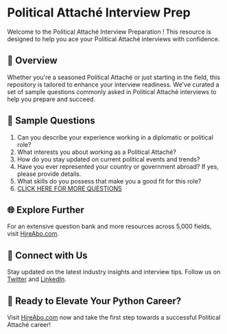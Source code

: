 # Political Attaché Interview Prep

Welcome to the Political Attaché Interview Preparation ! This resource is designed to help you ace your Political Attaché interviews with confidence.

## 🚀 Overview

Whether you're a seasoned Political Attaché or just starting in the field, this repository is tailored to enhance your interview readiness. We've curated a set of sample questions commonly asked in Political Attaché interviews to help you prepare and succeed.

## 📝 Sample Questions

1. Can you describe your experience working in a diplomatic or political role?
2. What interests you about working as a Political Attaché?
3. How do you stay updated on current political events and trends?
4. Have you ever represented your country or government abroad? If yes, please provide details.
5. What skills do you possess that make you a good fit for this role?
6. [CLICK HERE FOR MORE QUESTIONS](https://hireabo.com/job/17_1_8/Political%20Attach)

## 🌐 Explore Further

For an extensive question bank and more resources across 5,000 fields, visit [HireAbo.com](https://www.hireabo.com).

## 📱 Connect with Us

Stay updated on the latest industry insights and interview tips. Follow us on [Twitter](https://twitter.com/hireabo) and [LinkedIn](https://www.linkedin.com/in/hire-abo-3609972a8/).

## 🚀 Ready to Elevate Your Python Career?

Visit [HireAbo.com](https://www.hireabo.com) now and take the first step towards a successful Political Attaché career!